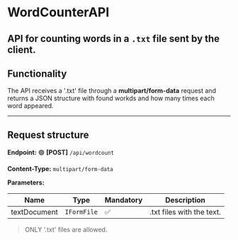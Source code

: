 # WordCounterAPI

**API for counting words in a `.txt` file sent by the client.**
---

## Functionality

The API receives a '.txt' file through a **multipart/form-data** request and returns a JSON structure with found workds and how many times each word appeared. 

---

## Request structure

**Endpoint:** 🟢 **[POST]** `/api/wordcount`

**Content-Type:** `multipart/form-data`

**Parameters:**

| Name         | Type       | Mandatory   | Description                      |
|--------------|------------|-------------|----------------------------------|
| textDocument | `IFormFile`| ✅         | .txt files with the text.         |

> ONLY '.txt' files are allowed.

